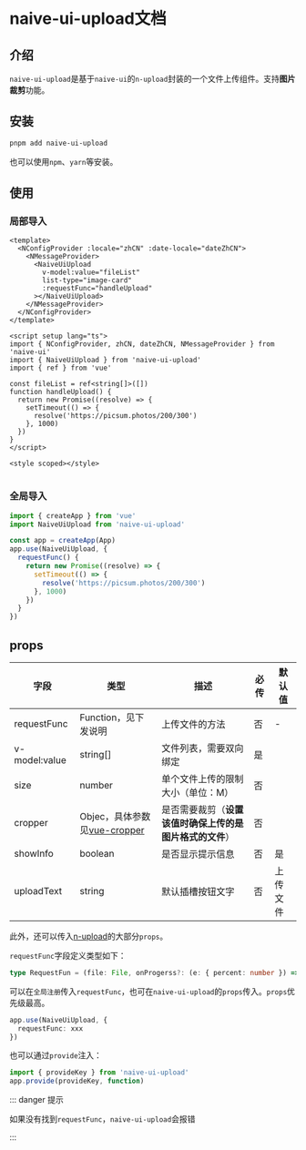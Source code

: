 # naive-ui-upload文档

## 介绍

`naive-ui-upload`是基于`naive-ui`的`n-upload`封装的一个文件上传组件。支持**图片裁剪**功能。

## 安装

```bash
pnpm add naive-ui-upload

```

也可以使用`npm`、`yarn`等安装。

## 使用

### 局部导入

```vue{4-8,15}
<template>
  <NConfigProvider :locale="zhCN" :date-locale="dateZhCN">
    <NMessageProvider>
      <NaiveUiUpload
        v-model:value="fileList"
        list-type="image-card"
        :requestFunc="handleUpload"
      ></NaiveUiUpload>
    </NMessageProvider>
  </NConfigProvider>
</template>

<script setup lang="ts">
import { NConfigProvider, zhCN, dateZhCN, NMessageProvider } from 'naive-ui'
import { NaiveUiUpload } from 'naive-ui-upload'
import { ref } from 'vue'

const fileList = ref<string[]>([])
function handleUpload() {
  return new Promise((resolve) => {
    setTimeout(() => {
      resolve('https://picsum.photos/200/300')
    }, 1000)
  })
}
</script>

<style scoped></style>


```

### 全局导入

```ts
import { createApp } from 'vue'
import NaiveUiUpload from 'naive-ui-upload'

const app = createApp(App)
app.use(NaiveUiUpload, {
  requestFunc() {
    return new Promise((resolve) => {
      setTimeout(() => {
        resolve('https://picsum.photos/200/300')
      }, 1000)
    })
  }
})
```

## props

| 字段          | 类型                                                         | 描述                                                     | 必传 | 默认值   |
| ------------- | ------------------------------------------------------------ | -------------------------------------------------------- | ---- | -------- |
| requestFunc   | Function，见下发说明                                         | 上传文件的方法                                           | 否   | -        |
| v-model:value | string[]                                                     | 文件列表，需要双向绑定                                   | 是   |          |
| size          | number                                                       | 单个文件上传的限制大小（单位：M）                        | 否   |          |
| cropper       | Objec，具体参数见[vue-cropper](https://github.com/xyxiao001/vue-cropper) | 是否需要裁剪（**设置该值时确保上传的是图片格式的文件**） | 否   |          |
| showInfo      | boolean                                                      | 是否显示提示信息                                         | 否   | 是       |
| uploadText    | string                                                       | 默认插槽按钮文字                                         | 否   | 上传文件 |

此外，还可以传入[n-upload](https://ui.naiveadmin.com/zh-CN/os-theme/components/upload)的大部分`props`。

`requestFunc`字段定义类型如下：

```ts
type RequestFun = (file: File, onProgerss?: (e: { percent: number }) => void) => Promise<string>
```

可以在`全局注册`传入`requestFunc`，也可在`naive-ui-upload`的`props`传入。`props`优先级最高。

```ts
app.use(NaiveUiUpload, {
  requestFunc: xxx
})
```

也可以通过`provide`注入：

```ts
import { provideKey } from 'naive-ui-upload'
app.provide(provideKey, function)
```

::: danger 提示

如果没有找到`requestFunc`，`naive-ui-upload`会报错

:::

